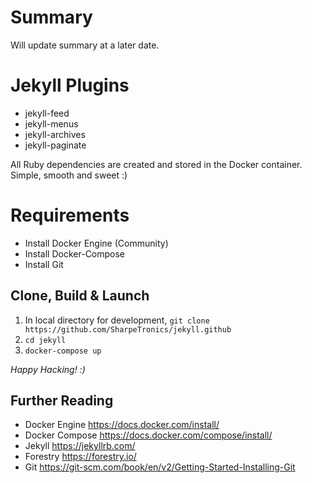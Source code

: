 # Summary
Will update summary at a later date.

# Jekyll Plugins
  - jekyll-feed
  - jekyll-menus
  - jekyll-archives
  - jekyll-paginate

All Ruby dependencies are created and stored in the Docker container. Simple, smooth and sweet :)
# Requirements
* Install Docker Engine (Community)
* Install Docker-Compose
* Install Git

## Clone, Build & Launch
1. In local directory for development, ```git clone https://github.com/SharpeTronics/jekyll.github```
2. ```cd jekyll```
3. ```docker-compose up```

*Happy Hacking! :)*

## Further Reading
* Docker Engine https://docs.docker.com/install/
* Docker Compose https://docs.docker.com/compose/install/
* Jekyll https://jekyllrb.com/
* Forestry https://forestry.io/
* Git https://git-scm.com/book/en/v2/Getting-Started-Installing-Git
